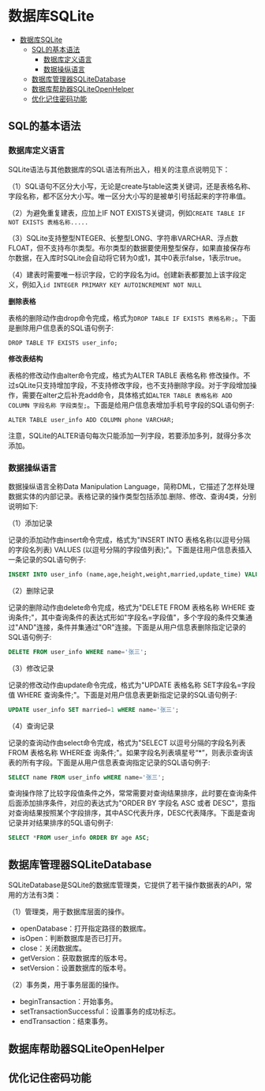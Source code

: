 # 数据库SQLite

- [数据库SQLite](#数据库sqlite)
  - [SQL的基本语法](#sql的基本语法)
    - [数据库定义语言](#数据库定义语言)
    - [数据操纵语言](#数据操纵语言)
  - [数据库管理器SQLiteDatabase](#数据库管理器sqlitedatabase)
  - [数据库帮助器SQLiteOpenHelper](#数据库帮助器sqliteopenhelper)
  - [优化记住密码功能](#优化记住密码功能)

## SQL的基本语法

### 数据库定义语言

SQLite语法与其他数据库的SQL语法有所出入，相关的注意点说明见下：

（1）SQL语句不区分大小写，无论是create与table这类关键词，还是表格名称、字段名称，都不区分大小写。唯一区分大小写的是被单引号括起来的字符串值。

（2）为避免重复建表，应加上IF NOT EXISTS关键词，例如`CREATE TABLE IF NOT EXISTS 表格名称.....`

（3）SQLite支持整型NTEGER、长整型LONG、字符串VARCHAR、浮点数FLOAT，但不支持布尔类型。布尔类型的数据要使用整型保存，如果直接保存布尔数据，在入库时SQLite会自动将它转为0或1，其中0表示false，1表示true。

（4）建表时需要唯一标识字段，它的字段名为id。创建新表都要加上该字段定义，例如入`id INTEGER PRIMARY KEY AUTOINCREMENT NOT NULL`

**删除表格**

表格的删除动作由drop命令完成，格式为`DROP TABLE IF EXISTS 表格名称;`。下面是删除用户信息表的SQL语句例子:

`DROP TABLE TF EXISTS user_info;`

**修改表结构**

表格的修改动作由alter命令完成，格式为ALTER TABLE 表格名称 修改操作。不过sQLite只支持增加字段，不支持修改字段，也不支持删除字段。对于字段增加操作，需要在alter之后补充add命令，具体格式如`ALTER TABLE 表格名称 ADD COLUMN 字段名称 字段类型;`。下面是给用户信息表增加手机号字段的SQL语句例子:

`ALTER TABLE user_info ADD COLUMN phone VARCHAR;`

注意，SQLite的ALTER语句每次只能添加一列字段，若要添加多列，就得分多次添加。

### 数据操纵语言

数据操纵语言全称Data Manipulation Language，简称DML，它描述了怎样处理数据实体的内部记录。表格记录的操作类型包括添加.删除、修改、查询4类，分别说明如下:

（1）添加记录

记录的添加动作由insert命令完成，格式为"INSERT INTO 表格名称(以逗号分隔的字段名列表) VALUES (以逗号分隔的字段值列表);"。下面是往用户信息表插入一条记录的SQL语句例子:
```sql
INSERT INTO user_info (name,age,height,weight,married,update_time) VALUES ('张三',20,170,50,0,'20200504');
```
（2）删除记录

记录的删除动作由delete命令完成，格式为"DELETE FROM 表格名称 WHERE 查询条件;"，其中查询条件的表达式形如"字段名=字段值"，多个字段的条件交集通过"AND"连接，条件并集通过"OR"连接。下面是从用户信息表删除指定记录的SQL语句例子:
```sql
DELETE FROM user_info WHERE name='张三';
```
（3）修改记录

记录的修改动作由update命令完成，格式为"UPDATE 表格名称 SET字段名=字段值 WHERE 查询条件;"。下面是对用户信息表更新指定记录的SQL语句例子:
```sql
UPDATE user_info SET married=1 wHERE name='张三';
```
（4）查询记录

记录的查询动作由select命令完成，格式为"SELECT 以逗号分隔的字段名列表 FROM 表格名称 WHERE查 询条件;"。如果字段名列表填星号“*”，则表示查询该表的所有字段。下面是从用户信息表查询指定记录的SQL语句例子:
```sql
SELECT name FROM user_info wHERE name='张三';
```

查询操作除了比较字段值条件之外，常常需要对查询结果排序，此时要在查询条件后面添加排序条件，对应的表达式为"ORDER BY 字段名 ASC 或者 DESC"，意指对查询结果按照某个字段排序，其中ASC代表升序，DESC代表降序。下面是查询记录并对结果排序的5QL语句例子:

```sql
SELECT *FROM user_info ORDER BY age ASC;
```

## 数据库管理器SQLiteDatabase

SQLiteDatabase是SQLite的数据库管理类，它提供了若干操作数据表的API，常用的方法有3类：

（1）管理类，用于数据库层面的操作。

- openDatabase：打开指定路径的数据库。
- isOpen：判断数据库是否已打开。
- close：关闭数据库。
- getVersion：获取数据库的版本号。
- setVersion：设置数据库的版本号。

（2）事务类，用于事务层面的操作。

- beginTransaction：开始事务。
- setTransactionSuccessful：设置事务的成功标志。
- endTransaction：结束事务。

## 数据库帮助器SQLiteOpenHelper



## 优化记住密码功能


